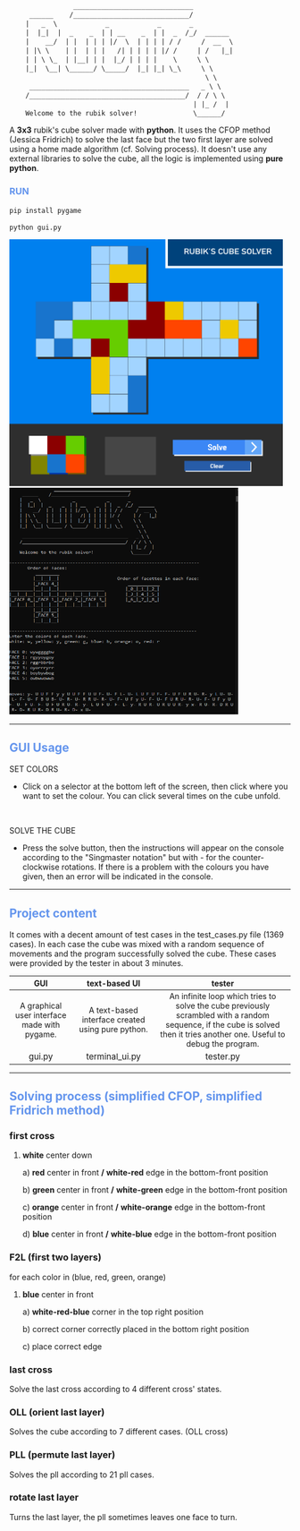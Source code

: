 ```
                ______________________________
     ______    /_____________________________/
    |   _  \            _            _       _
    |  |_|  |  _    _  | | __    _  | |  _  /_/  ______
    |    __/  | |  | | | |/  \  | | | | / /     /  __  \  
    | |\ \    | |  | | |   /| | | | | |/ /     | /   |_|
    | | \ \_  | |__| | |  |_/ | | | |    \     \ \ 
    |_|  \__| \______/ \_____/  |_| |_| \_\     \ \ 
                                                 \ \ 
     ________________________________________   _ \ \ 
    /_______________________________________/  / / \ \ 
                                              | |_ /  | 
    Welcome to the rubik solver!              \______/ 
```
A **3x3** rubik's cube solver made with **python**. It uses the CFOP method (Jessica Fridrich) to solve the last face but the two first layer are solved using a home made algorithm (cf. Solving process). It doesn't use any external libraries to solve the cube, all the logic is implemented using **pure python**. 

### <span style="color: cornflowerblue"> RUN
```
pip install pygame
```
```
python gui.py
```
<p float="left">
<img src="gui_utils/assets/gui_preview.png" width="490">
<img src="gui_utils/assets/terminal_solver_3.png" width="410" height="405">
</p>

---
## <span style="color: cornflowerblue"> GUI Usage
SET COLORS
- Click on a selector at the bottom left of the screen, then click where you want to set the colour. You can click several times on the cube unfold.
<br>

SOLVE THE CUBE
- Press the solve button, then the instructions will appear on the console according to the "Singmaster notation" but with - for the counter-clockwise rotations. If there is a problem with the colours you have given, then an error will be indicated in the console.

---

## <span style="color: cornflowerblue"> Project content
It comes with a decent amount of test cases in the test_cases.py file (1369 cases). In each case the cube was mixed with a random sequence of movements and the program successfully solved the cube. These cases were provided by the tester in about 3 minutes.

| GUI| text-based UI | tester | 
|:--:|:--:|:--:|
| A graphical user interface made with pygame.| A text-based interface created using pure python. | An infinite loop which tries to solve the cube previously scrambled with a random sequence, if the cube is solved then it tries another one. Useful to debug the program.
<span style="color: ; font-size: 15px;">gui.py</span>|<span style="color: ; font-size: 15px;">terminal_ui.py|<span style="color: ; font-size: 15px;">tester.py</span>

---

## <span style="color: cornflowerblue"> Solving process (simplified CFOP, simplified Fridrich method)

### **first cross**
1. **white** center down
   
    a) **red** center in front
        **/** **white-red** edge in the bottom-front position

    b) **green** center in front
        **/** **white-green** edge in the bottom-front position

    c) **orange** center in front
        **/** **white-orange** edge in the bottom-front position

    d) **blue** center in front
        **/** **white-blue** edge in the bottom-front position

### **F2L (first two layers)**
for each color in (blue, red, green, orange)
1. **blue** center in front

    a) **white-red-blue** corner in the top right position
    
    b) correct corner correctly placed in the bottom right position
    
    c) place correct edge

### **last cross**
Solve the last cross according to 4 different cross' states.

### **OLL (orient last layer)**
Solves the cube according to 7 different cases. (OLL cross)

### **PLL (permute last layer)**
Solves the pll according to 21 pll cases.

### **rotate last layer**
Turns the last layer, the pll sometimes leaves one face to turn.
